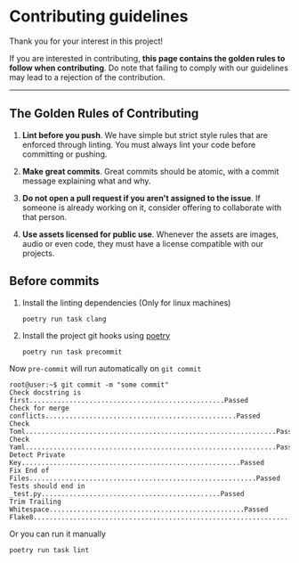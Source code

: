 # Contributing guidelines

Thank you for your interest in this project!

If you are interested in contributing, **this page contains the golden rules to follow when contributing**. Do note that
failing to comply with our guidelines may lead to a rejection of the contribution.

***

## The Golden Rules of Contributing

1. **Lint before you push**. We have simple but strict style rules that are enforced through linting. You must always
   lint your code before committing or pushing.

2. **Make great commits**. Great commits should be atomic, with a commit message explaining what and why.

3. **Do not open a pull request if you aren't assigned to the issue**. If someone is already working on it, consider
   offering to collaborate with that person.

4. **Use assets licensed for public use**. Whenever the assets are images, audio or even code, they must have a license
   compatible with our projects.

## Before commits

1. Install the linting dependencies (Only for linux machines)
   ```shell
   poetry run task clang
   ```
2. Install the project git hooks using [poetry]
   ```shell
   poetry run task precommit
   ```

Now `pre-commit` will run automatically on `git commit`

```console
root@user:~$ git commit -m "some commit"
Check docstring is first.................................................Passed
Check for merge conflicts................................................Passed
Check Toml...............................................................Passed
Check Yaml...............................................................Passed
Detect Private Key.......................................................Passed
Fix End of Files.........................................................Passed
Tests should end in _test.py.............................................Passed
Trim Trailing Whitespace.................................................Passed
Flake8...................................................................Passed
```

Or you can run it manually

```shell
poetry run task lint
```

[flake8]: https://flake8.pycqa.org/en/latest/

[pre-commit]: https://pre-commit.com/

[poetry]: https://python-poetry.org/

